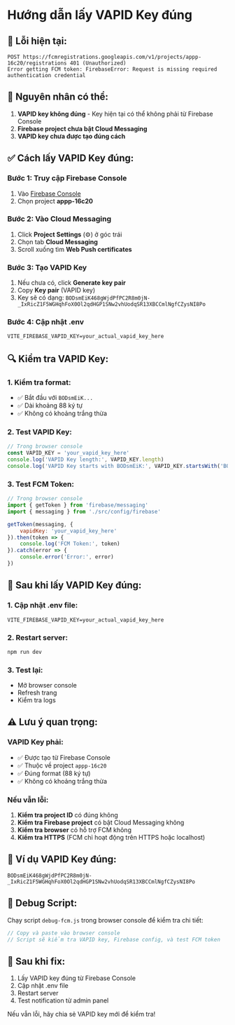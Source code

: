 # Hướng dẫn lấy VAPID Key đúng

## 🚨 **Lỗi hiện tại:**
```
POST https://fcmregistrations.googleapis.com/v1/projects/appp-16c20/registrations 401 (Unauthorized)
Error getting FCM token: FirebaseError: Request is missing required authentication credential
```

## 🎯 **Nguyên nhân có thể:**
1. **VAPID key không đúng** - Key hiện tại có thể không phải từ Firebase Console
2. **Firebase project chưa bật Cloud Messaging**
3. **VAPID key chưa được tạo đúng cách**

## ✅ **Cách lấy VAPID Key đúng:**

### **Bước 1: Truy cập Firebase Console**
1. Vào [Firebase Console](https://console.firebase.google.com/)
2. Chọn project **appp-16c20**

### **Bước 2: Vào Cloud Messaging**
1. Click **Project Settings** (⚙️) ở góc trái
2. Chọn tab **Cloud Messaging**
3. Scroll xuống tìm **Web Push certificates**

### **Bước 3: Tạo VAPID Key**
1. Nếu chưa có, click **Generate key pair**
2. Copy **Key pair** (VAPID key)
3. Key sẽ có dạng: `BODsmEiK468gWjdPfPC2R8m0jN-_IxRicZ1F5WGHqhFoX0Ol2qdHGP1SNw2vhUodqSR13XBCCmlNgfCZysNI8Po`

### **Bước 4: Cập nhật .env**
```env
VITE_FIREBASE_VAPID_KEY=your_actual_vapid_key_here
```

## 🔍 **Kiểm tra VAPID Key:**

### **1. Kiểm tra format:**
- ✅ Bắt đầu với `BODsmEiK...`
- ✅ Dài khoảng 88 ký tự
- ✅ Không có khoảng trắng thừa

### **2. Test VAPID Key:**
```javascript
// Trong browser console
const VAPID_KEY = 'your_vapid_key_here'
console.log('VAPID Key length:', VAPID_KEY.length)
console.log('VAPID Key starts with BODsmEiK:', VAPID_KEY.startsWith('BODsmEiK'))
```

### **3. Test FCM Token:**
```javascript
// Trong browser console
import { getToken } from 'firebase/messaging'
import { messaging } from './src/config/firebase'

getToken(messaging, {
    vapidKey: 'your_vapid_key_here'
}).then(token => {
    console.log('FCM Token:', token)
}).catch(error => {
    console.error('Error:', error)
})
```

## 🚀 **Sau khi lấy VAPID Key đúng:**

### **1. Cập nhật .env file:**
```env
VITE_FIREBASE_VAPID_KEY=your_actual_vapid_key_here
```

### **2. Restart server:**
```bash
npm run dev
```

### **3. Test lại:**
- Mở browser console
- Refresh trang
- Kiểm tra logs

## ⚠️ **Lưu ý quan trọng:**

### **VAPID Key phải:**
- ✅ Được tạo từ Firebase Console
- ✅ Thuộc về project `appp-16c20`
- ✅ Đúng format (88 ký tự)
- ✅ Không có khoảng trắng thừa

### **Nếu vẫn lỗi:**
1. **Kiểm tra project ID** có đúng không
2. **Kiểm tra Firebase project** có bật Cloud Messaging không
3. **Kiểm tra browser** có hỗ trợ FCM không
4. **Kiểm tra HTTPS** (FCM chỉ hoạt động trên HTTPS hoặc localhost)

## 📝 **Ví dụ VAPID Key đúng:**

```
BODsmEiK468gWjdPfPC2R8m0jN-_IxRicZ1F5WGHqhFoX0Ol2qdHGP1SNw2vhUodqSR13XBCCmlNgfCZysNI8Po
```

## 🔧 **Debug Script:**

Chạy script `debug-fcm.js` trong browser console để kiểm tra chi tiết:

```javascript
// Copy và paste vào browser console
// Script sẽ kiểm tra VAPID key, Firebase config, và test FCM token
```

## 🚀 **Sau khi fix:**

1. Lấy VAPID key đúng từ Firebase Console
2. Cập nhật .env file
3. Restart server
4. Test notification từ admin panel

Nếu vẫn lỗi, hãy chia sẻ VAPID key mới để kiểm tra!
